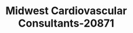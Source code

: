 ---
f_zip-code: 63044
f_state-code: MO
title: Midwest Cardiovascular Consultants-20871
f_phone: 314-344-7636
f_city-only: Bridgeton
f_address: 12255 De Paul Drive Suite 470 Bridgeton
f_location-unique-id: '20871'
slug: midwest-cardiovascular-consultants-20871
updated-on: '2024-05-30T13:46:58.046Z'
created-on: '2024-05-30T13:36:59.803Z'
published-on: '2024-05-30T13:54:32.469Z'
f_city-state: cms/city/bridgeton-mo.md
f_company: cms/company/midwest-cardiovascular-consultants.md
f_state: cms/state/missouri.md
layout: '[payday-loan].html'
tags: payday-loan
---
